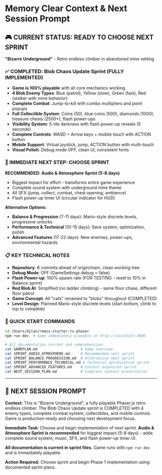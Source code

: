 # Memory Clear Context & Next Session Prompt

## 🎮 CURRENT STATUS: READY TO CHOOSE NEXT SPRINT

**"Bizarre Underground"** - Retro endless climber in abandoned mine setting

### ✅ COMPLETED: Blob Chaos Update Sprint (FULLY IMPLEMENTED)
- **Game is 100% playable** with all core mechanics working
- **4 Blob Enemy Types**: Blue (patrol), Yellow (slow), Green (fast), Red (stalker with mine behavior) 
- **Complete Combat**: Jump-to-kill with combo multipliers and point popups
- **Full Collectible System**: Coins (50), blue coins (500), diamonds (1000), treasure chests (2500+), flash power-ups
- **Visibility System**: 5-tile darkness with flash power-up reveals (5 seconds)
- **Complete Controls**: WASD + Arrow keys + mobile touch with ACTION button
- **Mobile Support**: Virtual joystick, jump, ACTION button with multi-touch
- **Visual Polish**: Debug mode OFF, clean UI, consistent fonts

### 🎯 IMMEDIATE NEXT STEP: CHOOSE SPRINT

**RECOMMENDED: Audio & Atmosphere Sprint (5-8 days)**
- Biggest impact for effort - transforms entire game experience
- Complete sound system with underground mine theme
- All SFX (jump, collect, combat, chest opening, ambience)
- Flash power-up timer UI (circular indicator for HUD)

**Alternative Options:**
- **Balance & Progression** (7-11 days): Mario-style discrete levels, progressive unlocks
- **Performance & Technical** (10-15 days): Save system, optimization, polish  
- **Advanced Features** (17-22 days): New enemies, power-ups, environmental hazards

### 📋 KEY TECHNICAL NOTES
- **Repository**: 8 commits ahead of origin/main, clean working tree
- **Debug Mode**: OFF (GameSettings.debug = false)
- **Flash Power-up**: 100% spawn rate (FOR TESTING - reset to 10% in Balance sprint)
- **Red Blob AI**: Simplified (no ladder climbing) - same floor chase, different floor patrol
- **Game Concept**: All "cats" renamed to "blobs" throughout (COMPLETED)
- **Level Design**: Planned Mario-style discrete levels (start bottom, climb to top to complete)

### 🚀 QUICK START COMMANDS
```bash
cd /Users/dylan/remix-starter-ts-phaser
npm run dev  # Game immediately playable at http://localhost:3000

# All documentation current and comprehensive:
cat GAMEPLAN.md                    # Game overview
cat SPRINT_AUDIO_ATMOSPHERE.md     # Recommended next sprint
cat SPRINT_BALANCE_PROGRESSION.md  # Alternative next sprint  
cat SPRINT_PERFORMANCE_TECHNICAL.md # Technical optimization sprint
cat SPRINT_ADVANCED_FEATURES.md    # Content expansion sprint
cat NEXT_SESSION_PLAN.md           # Complete context preservation
```

---

## 📝 NEXT SESSION PROMPT

**Context:** This is "Bizarre Underground", a fully playable Phaser.js retro endless climber. The Blob Chaos Update sprint is COMPLETED with 4 enemy types, complete combat system, collectibles, and mobile controls. Game is production-ready and choosing next development focus.

**Immediate Task:** Choose and begin implementation of next sprint. **Audio & Atmosphere Sprint is recommended** for biggest impact (5-8 days) - adds complete sound system, music, SFX, and flash power-up timer UI.

**All documentation is current in sprint files.** Game runs with `npm run dev` and is immediately playable.

**Action Required:** Choose sprint and begin Phase 1 implementation using documented sprint plans.